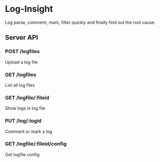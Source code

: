 # Log-Insight
Log parse, comment, mark, filter quickly and finally find out the root cause. 

## Server API
### POST /logfiles
Upload a log file
### GET /logfiles
List all log files
### GET /logfile/:fileid
Show logs in log file
### PUT /log/:logid
Comment or mark a log
### GET /logfile/:fileid/config
Get logfile config 




